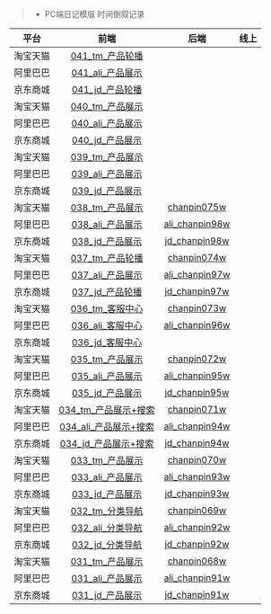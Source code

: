 > * PC端日记模版   时间倒叙记录

平台    |    前端   |   后端  |   线上  |
:---:   |  :---:   |  :---:  | :---:    |
淘宝天猫    |   [041_tm_产品轮播](http://192.168.3.108/JDmoban/pcTpl/TM/041_tm_%E4%BA%A7%E5%93%81%E8%BD%AE%E6%92%AD.html) ||
阿里巴巴    |   [041_ali_产品展示](http://192.168.3.108/JDmoban/pcTpl/Ali/041_ali_%E4%BA%A7%E5%93%81%E5%B1%95%E7%A4%BA.html) ||
京东商城    |   [041_jd_产品轮播](http://192.168.3.108/JDmoban/pcTpl/JD/041_jd_%E4%BA%A7%E5%93%81%E8%BD%AE%E6%92%AD.html) ||
淘宝天猫    |   [040_tm_产品展示](http://192.168.3.108/JDmoban/pcTpl/TM/040_tm_%E4%BA%A7%E5%93%81%E5%B1%95%E7%A4%BA.html) ||
阿里巴巴    |   [040_ali_产品展示](http://192.168.3.108/JDmoban/pcTpl/Ali/040_ali_%E4%BA%A7%E5%93%81%E5%B1%95%E7%A4%BA.html) ||
京东商城    |   [040_jd_产品展示](http://192.168.3.108/JDmoban/pcTpl/JD/040_jd_%E4%BA%A7%E5%93%81%E5%B1%95%E7%A4%BA.html) ||
淘宝天猫    |   [039_tm_产品展示](http://192.168.3.108/JDmoban/pcTpl/TM/039_tm_%E4%BA%A7%E5%93%81%E5%B1%95%E7%A4%BA.html) ||
阿里巴巴    |   [039_ali_产品展示](http://192.168.3.108/JDmoban/pcTpl/Ali/039_ali_%E4%BA%A7%E5%93%81%E5%B1%95%E7%A4%BA.html) ||
京东商城    |   [039_jd_产品展示](http://192.168.3.108/JDmoban/pcTpl/JD/039_jd_%E4%BA%A7%E5%93%81%E5%B1%95%E7%A4%BA.html) ||
淘宝天猫    |   [038_tm_产品展示](http://192.168.3.108/JDmoban/pcTpl/TM/038_tm_%E4%BA%A7%E5%93%81%E5%B1%95%E7%A4%BA.html)  | [chanpin075w](http://192.168.3.11/web_root/html/tool/chanpin075w.html) |
阿里巴巴    |   [038_ali_产品展示](http://192.168.3.108/JDmoban/pcTpl/Ali/038_ali_%E4%BA%A7%E5%93%81%E5%B1%95%E7%A4%BA.html)  | [ali_chanpin98w](http://192.168.3.11/web_root/html/tool/ali_chanpin98w.html) |
京东商城    |   [038_jd_产品展示](http://192.168.3.108/JDmoban/pcTpl/JD/038_jd_%E4%BA%A7%E5%93%81%E5%B1%95%E7%A4%BA.html)  | [jd_chanpin98w](http://192.168.3.11/web_root/html/tool/jd_chanpin98w.html) | 
淘宝天猫    |   [037_tm_产品轮播](http://192.168.3.108/JDmoban/pcTpl/TM/037_tm_%E4%BA%A7%E5%93%81%E8%BD%AE%E6%92%AD.html)  | [chanpin074w](http://192.168.3.11/web_root/html/tool/chanpin074w.html) |
阿里巴巴    |   [037_ali_产品展示](http://192.168.3.108/JDmoban/pcTpl/Ali/037_ali_%E4%BA%A7%E5%93%81%E5%B1%95%E7%A4%BA.html)  | [ali_chanpin97w](http://192.168.3.11/web_root/html/tool/ali_chanpin97w.html) |
京东商城    |   [037_jd_产品轮播](http://192.168.3.108/JDmoban/pcTpl/JD/037_jd_%E4%BA%A7%E5%93%81%E8%BD%AE%E6%92%AD.html)  | [jd_chanpin97w](http://192.168.3.11/web_root/html/tool/jd_chanpin97w.html) | 
淘宝天猫    |   [036_tm_客服中心](http://192.168.3.108/JDmoban/pcTpl/TM/036_tm_%E5%AE%A2%E6%9C%8D%E4%B8%AD%E5%BF%83.html)  | [chanpin073w](http://192.168.3.11/web_root/html/tool/chanpin073w.html) |
阿里巴巴    |   [036_ali_客服中心](http://192.168.3.108/JDmoban/pcTpl/Ali/036_ali_%E5%AE%A2%E6%9C%8D%E4%B8%AD%E5%BF%83.html)  | [ali_chanpin96w](http://192.168.3.11/web_root/html/tool/ali_chanpin96w.html) |
京东商城    |   [036_jd_客服中心](http://192.168.3.108/JDmoban/pcTpl/JD/036_jd_%E5%AE%A2%E6%9C%8D%E4%B8%AD%E5%BF%83.html)  |  | 
淘宝天猫    |   [035_tm_产品展示](http://192.168.3.108/JDmoban/pcTpl/TM/035_tm_%E4%BA%A7%E5%93%81%E5%B1%95%E7%A4%BA.html)  | [chanpin072w](http://192.168.3.11/web_root/html/tool/chanpin072w.html) |
阿里巴巴    |   [035_ali_产品展示](http://192.168.3.108/JDmoban/pcTpl/Ali/035_ali_%E4%BA%A7%E5%93%81%E5%B1%95%E7%A4%BA.html)  | [ali_chanpin95w](http://192.168.3.11/web_root/html/tool/ali_chanpin95w.html) |
京东商城    |   [035_jd_产品展示](http://192.168.3.108/JDmoban/pcTpl/JD/035_jd_%E4%BA%A7%E5%93%81%E5%B1%95%E7%A4%BA.html)  | [jd_chanpin95w](http://192.168.3.11/web_root/html/tool/jd_chanpin95w.html) | 
淘宝天猫    |   [034_tm_产品展示+搜索](http://192.168.3.108/JDmoban/pcTpl/TM/034_tm_%E4%BA%A7%E5%93%81%E5%B1%95%E7%A4%BA%2B%E6%90%9C%E7%B4%A2.html)  | [chanpin071w](http://192.168.3.11/web_root/html/tool/chanpin071w.html) |
阿里巴巴    |   [034_ali_产品展示+搜索](http://192.168.3.108/JDmoban/pcTpl/Ali/034_ali_%E4%BA%A7%E5%93%81%E5%B1%95%E7%A4%BA%2B%E6%90%9C%E7%B4%A2.html)  | [ali_chanpin94w](http://192.168.3.11/web_root/html/tool/ali_chanpin94w.html) |
京东商城    |   [034_jd_产品展示+搜索](http://192.168.3.108/JDmoban/pcTpl/JD/034_jd_%E4%BA%A7%E5%93%81%E5%B1%95%E7%A4%BA%2B%E6%90%9C%E7%B4%A2.html)  |  [jd_chanpin94w](http://192.168.3.11/web_root/html/tool/jd_chanpin94w.html)  | 
淘宝天猫    |   [033_tm_产品展示](http://192.168.3.108/JDmoban/pcTpl/TM/033_tm_%E4%BA%A7%E5%93%81%E5%B1%95%E7%A4%BA.html)  | [chanpin070w](http://192.168.3.11/web_root/html/tool/chanpin070w.html) |
阿里巴巴    |   [033_ali_产品展示](http://192.168.3.108/JDmoban/pcTpl/Ali/033_ali_%E4%BA%A7%E5%93%81%E5%B1%95%E7%A4%BA.html)  | [ali_chanpin93w](http://192.168.3.11/web_root/html/tool/ali_chanpin93w.html) |
京东商城    |   [033_jd_产品展示](http://192.168.3.108/JDmoban/pcTpl/JD/033_jd_%E4%BA%A7%E5%93%81%E5%B1%95%E7%A4%BA.html)  | [jd_chanpin93w](http://192.168.3.11/web_root/html/tool/jd_chanpin93w.html) | 
淘宝天猫    |   [032_tm_分类导航](http://192.168.3.108/JDmoban/pcTpl/TM/032_tm_%E5%88%86%E7%B1%BB%E5%AF%BC%E8%88%AA.html)  | [chanpin069w](http://192.168.3.11/web_root/html/tool/chanpin069w.html) |
阿里巴巴    |   [032_ali_分类导航](http://192.168.3.108/JDmoban/pcTpl/Ali/032_ali_%E5%88%86%E7%B1%BB%E5%AF%BC%E8%88%AA.html)  | [ali_chanpin92w](http://192.168.3.11/web_root/html/tool/ali_chanpin92w.html) |
京东商城    |   [032_jd_分类导航](http://192.168.3.108/JDmoban/pcTpl/JD/032_jd_%E5%88%86%E7%B1%BB%E5%AF%BC%E8%88%AA.html)  | [jd_chanpin92w](http://192.168.3.11/web_root/html/tool/jd_chanpin92w.html) | 
淘宝天猫    |   [031_tm_产品展示](http://192.168.3.108/JDmoban/pcTpl/TM/031_tm_%E4%BA%A7%E5%93%81%E5%B1%95%E7%A4%BA.html)  |    [chanpin068w](http://192.168.3.11/web_root/html/tool/chanpin068w.html)  | 
阿里巴巴    |   [031_ali_产品展示](http://192.168.3.108/JDmoban/pcTpl/Ali/031_ali_%E4%BA%A7%E5%93%81%E5%B1%95%E7%A4%BA.html)  | [ali_chanpin91w](http://192.168.3.11/web_root/html/tool/ali_chanpin91w.html)  |
京东商城    |   [031_jd_产品展示](http://192.168.3.108/JDmoban/pcTpl/JD/031_jd_%E4%BA%A7%E5%93%81%E5%B1%95%E7%A4%BA.html)  |    [jd_chanpin91w](http://192.168.3.11/web_root/html/tool/jd_chanpin91w.html)    |
